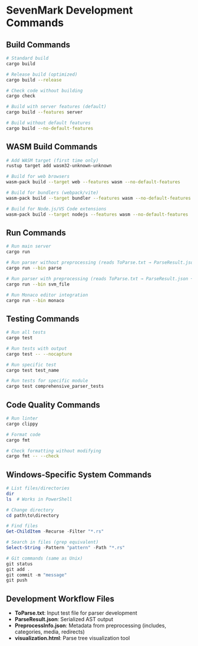 # SevenMark Development Commands

## Build Commands
```bash
# Standard build
cargo build

# Release build (optimized)
cargo build --release

# Check code without building
cargo check

# Build with server features (default)
cargo build --features server

# Build without default features
cargo build --no-default-features
```

## WASM Build Commands
```bash
# Add WASM target (first time only)
rustup target add wasm32-unknown-unknown

# Build for web browsers
wasm-pack build --target web --features wasm --no-default-features

# Build for bundlers (webpack/vite)
wasm-pack build --target bundler --features wasm --no-default-features

# Build for Node.js/VS Code extensions
wasm-pack build --target nodejs --features wasm --no-default-features
```

## Run Commands
```bash
# Run main server
cargo run

# Run parser without preprocessing (reads ToParse.txt → ParseResult.json)
cargo run --bin parse

# Run parser with preprocessing (reads ToParse.txt → ParseResult.json + PreprocessInfo.json)
cargo run --bin svm_file

# Run Monaco editor integration
cargo run --bin monaco
```

## Testing Commands
```bash
# Run all tests
cargo test

# Run tests with output
cargo test -- --nocapture

# Run specific test
cargo test test_name

# Run tests for specific module
cargo test comprehensive_parser_tests
```

## Code Quality Commands
```bash
# Run linter
cargo clippy

# Format code
cargo fmt

# Check formatting without modifying
cargo fmt -- --check
```

## Windows-Specific System Commands
```powershell
# List files/directories
dir
ls  # Works in PowerShell

# Change directory
cd path\to\directory

# Find files
Get-ChildItem -Recurse -Filter "*.rs"

# Search in files (grep equivalent)
Select-String -Pattern "pattern" -Path "*.rs"

# Git commands (same as Unix)
git status
git add .
git commit -m "message"
git push
```

## Development Workflow Files
- **ToParse.txt**: Input test file for parser development
- **ParseResult.json**: Serialized AST output
- **PreprocessInfo.json**: Metadata from preprocessing (includes, categories, media, redirects)
- **visualization.html**: Parse tree visualization tool